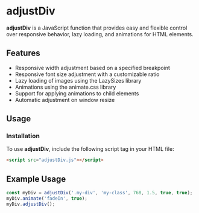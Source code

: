 # adjustDiv

**adjustDiv** is a JavaScript function that provides easy and flexible control over responsive behavior, lazy loading, and animations for HTML elements.

## Features

- Responsive width adjustment based on a specified breakpoint
- Responsive font size adjustment with a customizable ratio
- Lazy loading of images using the LazySizes library
- Animations using the animate.css library
- Support for applying animations to child elements
- Automatic adjustment on window resize

## Usage

### Installation

To use **adjustDiv**, include the following script tag in your HTML file:

```html
<script src="adjustDiv.js"></script>
```
  
## Example Usage
```javascript
const myDiv = adjustDiv('.my-div', 'my-class', 768, 1.5, true, true);
myDiv.animate('fadeIn', true);
myDiv.adjustDiv();
```




